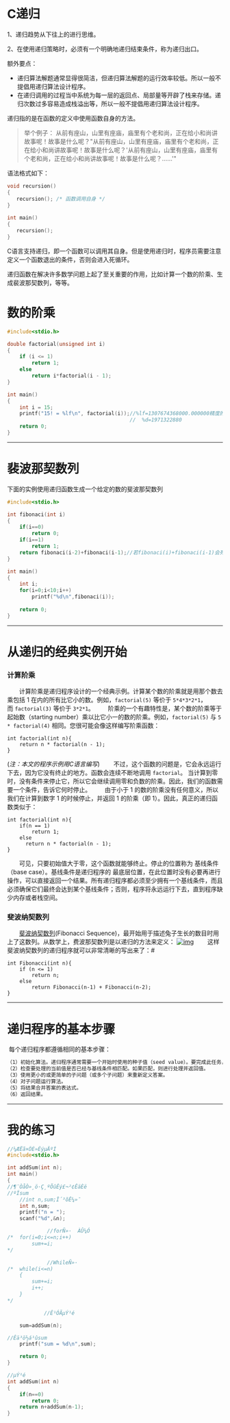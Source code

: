 # C递归

1、递归趋势从下往上的进行思维。

2、在使用递归策略时，必须有一个明确地递归结束条件，称为递归出口。

额外要点：

- 递归算法解题通常显得很简洁，但递归算法解题的运行效率较低。所以一般不提倡用递归算法设计程序。
- 在递归调用的过程当中系统为每一层的返回点、局部量等开辟了栈来存储。递归次数过多容易造成栈溢出等，所以一般不提倡用递归算法设计程序。



递归指的是在函数的定义中使用函数自身的方法。

> 举个例子：
> 从前有座山，山里有座庙，庙里有个老和尚，正在给小和尚讲故事呢！故事是什么呢？"从前有座山，山里有座庙，庙里有个老和尚，正在给小和尚讲故事呢！故事是什么呢？'从前有座山，山里有座庙，庙里有个老和尚，正在给小和尚讲故事呢！故事是什么呢？……'"
>

语法格式如下：

```c
void recursion()
{
   recursion(); /* 函数调用自身 */
}
 
int main()
{
   recursion();
}
```

C语言支持递归，即一个函数可以调用其自身。但是使用递归时，程序员需要注意定义一个函数退出的条件，否则会进入死循环。

递归函数在解决许多数学问题上起了至关重要的作用，比如计算一个数的阶乘、生成裴波那契数列，等等。

# 数的阶乘

```c
#include<stdio.h>

double factorial(unsigned int i)
{
	if (i <= 1)
		return 1;
	else
		return i*factorial(i - 1);
}

int main()
{
	int i = 15;
	printf("15! = %lf\n", factorial(i));//%lf=1307674368000.000000精度的问题
  										//	%d=1971322880
	return 0;
}
```

---

# 裴波那契数列

下面的实例使用递归函数生成一个给定的数的斐波那契数列

```c
#include<stdio.h>

int fibonaci(int i)
{
	if(i==0)
		return 0;
	if(i==1)
		return 1;
	return fibonaci(i-2)+fibonaci(i-1);//若fibonaci(i)+fibonaci(i-1)会死循环
}

int main()
{
	int i;
	for(i=0;i<10;i++)
		printf("%d\n",fibonaci(i));
	
	return 0;
}

```

---

# 从递归的经典实例开始

### 计算阶乘

　　计算阶乘是递归程序设计的一个经典示例。计算某个数的阶乘就是用那个数去乘包括 1 在内的所有比它小的数。例如，`factorial(5)` 等价于 `5*4*3*2*1`，而 `factorial(3)` 等价于 `3*2*1`。
　　阶乘的一个有趣特性是，某个数的阶乘等于起始数（starting number）乘以比它小一的数的阶乘。例如，`factorial(5)` 与 `5 * factorial(4)` 相同。您很可能会像这样编写阶乘函数：

```
int factorial(int n){
    return n * factorial(n - 1);
}
```

(*注：本文的程序示例用C语言编写*)
　　不过，这个函数的问题是，它会永远运行下去，因为它没有终止的地方。函数会连续不断地调用 `factorial`。 当计算到零时，没有条件来停止它，所以它会继续调用零和负数的阶乘。因此，我们的函数需要一个条件，告诉它何时停止。
　　由于小于 1 的数的阶乘没有任何意义，所以我们在计算到数字 1 的时候停止，并返回 1 的阶乘（即 1）。因此，真正的递归函数类似于：

```
int factorial(int n){
    if(n == 1)
        return 1;
    else
      return n * factorial(n - 1);
}
```

　　可见，只要初始值大于零，这个函数就能够终止。停止的位置称为 基线条件（base case）。基线条件是递归程序的 最底层位置，在此位置时没有必要再进行操作，可以直接返回一个结果。所有递归程序都必须至少拥有一个基线条件，而且 必须确保它们最终会达到某个基线条件；否则，程序将永远运行下去，直到程序缺少内存或者栈空间。

### 斐波纳契数列

　　[斐波纳契数列](http://zh.wikipedia.org/wiki/%E6%96%90%E6%B3%A2%E9%82%A3%E5%A5%91%E6%95%B0%E5%88%97)(Fibonacci Sequence)，最开始用于描述兔子生长的数目时用上了这数列。从数学上，费波那契数列是以递归的方法来定义：
[![img](http://newtonblogimg.qiniudn.com/Fibonacci%20Sequence.png)](http://newtonblogimg.qiniudn.com/Fibonacci%20Sequence.png)
　　这样斐波纳契数列的递归程序就可以非常清晰的写出来了：#

```
int Fibonacci(int n){
    if (n <= 1)  
        return n;  
    else  
        return Fibonacci(n-1) + Fibonacci(n-2);  
}
```

---

# 递归程序的基本步骤

​	每个递归程序都遵循相同的基本步骤：

```txt
（1）初始化算法。递归程序通常需要一个开始时使用的种子值（seed value）。要完成此任务，可以向函数传递参数，或者提供一个入口函数，这个函数是非递归，但可以为递归计算设置为种子值。
（2）检查要处理的当前值是否已经与基线条件相匹配。如果匹配，则进行处理并返回值。
（3）使用更小的或更简单的子问题（或多个子问题）来重新定义答案。
（4）对子问题运行算法。
（5）将结果合并答案的表达式。
（6）返回结果。
```
---

# 我的练习

```c
//¼ÆËã×ÔÈ»ÊýµÄºÍ
#include<stdio.h>

int addSum(int n);
int main()
{
//¶¨ÒåÒ»¸ö·Ç¸ºÕûÊý£¬²¢ÊäÈë
//ºÍsum
	//int n,sum;Î´³õÊ¼»¯
	int n,sum;
	printf("n = ");
	scanf("%d",&n);

             //forÑ­»·  ÀÛ¼Ó
/*	for(i=0;i<=n;i++)
		sum+=i;
*/

             //WhileÑ­»·
/*	while(i<=n)
	{
		sum+=i;
		i++;
	}
*/

            //Ê¹ÓÃµÝ¹é

	sum=addSum(n);

//Êä³ö½á¹ûsum
	printf("sum = %d\n",sum);

	return 0;
}

//µÝ¹é
int addSum(int n)
{
	if(n==0)
		return 0;
	return n+addSum(n-1);
}

```

